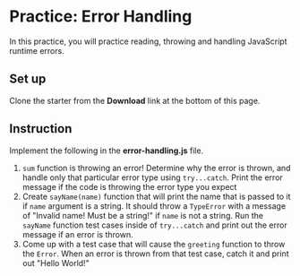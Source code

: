 # Practice: Error Handling

In this practice, you will practice reading, throwing and handling JavaScript
runtime errors.

## Set up

Clone the starter from the **Download** link at the bottom of this page.

## Instruction

Implement the following in the __error-handling.js__ file.

1. `sum` function is throwing an error! Determine why the error is thrown, and
   handle only that particular error type using `try...catch`. Print the error
   message if the code is throwing the error type you expect
2. Create `sayName(name)` function that will print the name that is passed to it
   if `name` argument is a string. It should throw a `TypeError` with a message
   of "Invalid name! Must be a string!" if `name` is not a string. Run the
   `sayName` function test cases inside of `try...catch` and print out the error
   message if an error is thrown.
3. Come up with a test case that will cause the `greeting` function to throw
   the `Error`. When an error is thrown from that test case, catch it and print
   out "Hello World!"